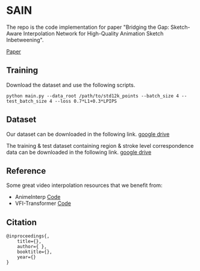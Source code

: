 # SAIN

The repo is the code implementation for paper "Bridging the Gap: Sketch-Aware Interpolation Network
for High-Quality Animation Sketch Inbetweening".

[Paper](https://arxiv.org/abs/2308.13273)

## Training
Download the dataset and use the following scripts.
```
python main.py --data_root /path/to/std12k_points --batch_size 4 --test_batch_size 4 --loss 0.7*L1+0.3*LPIPS
```

## Dataset
Our dataset can be downloaded in the following link.
[google drive](https://drive.google.com/file/d/1vyu_ePFN9sFjqxc-sPdSWuSCLnWFVUT7/view?usp=sharing)

The training & test dataset containing region & stroke level correspondence data can be downloaded in the following link.
[google drive](https://drive.google.com/file/d/1VMr2oPQCqUE579dnY4eFGGVAhrgjVR2V/view?usp=sharing)

## Reference
Some great video interpolation resources that we benefit from:

- AnimeInterp [Code](https://github.com/lisiyao21/AnimeInterp.git)
- VFI-Transformer [Code](https://github.com/zhshi0816/Video-Frame-Interpolation-Transformer.git)

## Citation

```
@inproceedings{,
    title={},
    author={ },
    booktitle={},
    year={}
}

```
